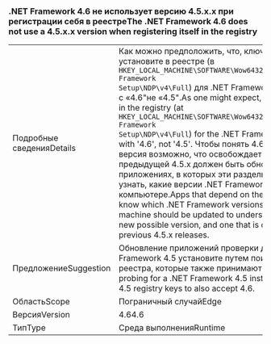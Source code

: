 ### <a name="the-net-framework-46-does-not-use-a-45xx-version-when-registering-itself-in-the-registry"></a><span data-ttu-id="8d5db-101">.NET Framework 4.6 не использует версию 4.5.x.x при регистрации себя в реестре</span><span class="sxs-lookup"><span data-stu-id="8d5db-101">The .NET Framework 4.6 does not use a 4.5.x.x version when registering itself in the registry</span></span>

|   |   |
|---|---|
|<span data-ttu-id="8d5db-102">Подробные сведения</span><span class="sxs-lookup"><span data-stu-id="8d5db-102">Details</span></span>|<span data-ttu-id="8d5db-103">Как можно предположить, что, ключ версии установите в реестре (в <code>HKEY_LOCAL_MACHINE\SOFTWARE\Wow6432Node\Microsoft\NET Framework Setup\NDP\v4\Full</code>) для .NET Framework 4.6 начинается с «4.6"не «4.5".</span><span class="sxs-lookup"><span data-stu-id="8d5db-103">As one might expect, the version key set in the registry (at <code>HKEY_LOCAL_MACHINE\SOFTWARE\Wow6432Node\Microsoft\NET Framework Setup\NDP\v4\Full</code>) for the .NET Framework 4.6 begins with '4.6', not '4.5'.</span></span> <span data-ttu-id="8d5db-104">Чтобы понять 4.6 — это новая версия возможно, что освобождает совместимую с предыдущей 4.5.x должен быть обновлен приложениях, в которых эти разделы реестра, чтобы узнать, какие версии .NET Framework установлены на компьютере.</span><span class="sxs-lookup"><span data-stu-id="8d5db-104">Apps that depend on these registry keys to know which .NET Framework versions are installed on a machine should be updated to understand that 4.6 is a new possible version, and one that is compatible with previous 4.5.x releases.</span></span>|
|<span data-ttu-id="8d5db-105">Предложение</span><span class="sxs-lookup"><span data-stu-id="8d5db-105">Suggestion</span></span>|<span data-ttu-id="8d5db-106">Обновление приложений проверки для .NET Framework 4.5 установите путем поиска 4,5 разделы реестра, которые также принимают 4.6.</span><span class="sxs-lookup"><span data-stu-id="8d5db-106">Update apps probing for a .NET Framework 4.5 install by looking for 4.5 registry keys to also accept 4.6.</span></span>|
|<span data-ttu-id="8d5db-107">Область</span><span class="sxs-lookup"><span data-stu-id="8d5db-107">Scope</span></span>|<span data-ttu-id="8d5db-108">Пограничный случай</span><span class="sxs-lookup"><span data-stu-id="8d5db-108">Edge</span></span>|
|<span data-ttu-id="8d5db-109">Версия</span><span class="sxs-lookup"><span data-stu-id="8d5db-109">Version</span></span>|<span data-ttu-id="8d5db-110">4.6</span><span class="sxs-lookup"><span data-stu-id="8d5db-110">4.6</span></span>|
|<span data-ttu-id="8d5db-111">Тип</span><span class="sxs-lookup"><span data-stu-id="8d5db-111">Type</span></span>|<span data-ttu-id="8d5db-112">Среда выполнения</span><span class="sxs-lookup"><span data-stu-id="8d5db-112">Runtime</span></span>|

